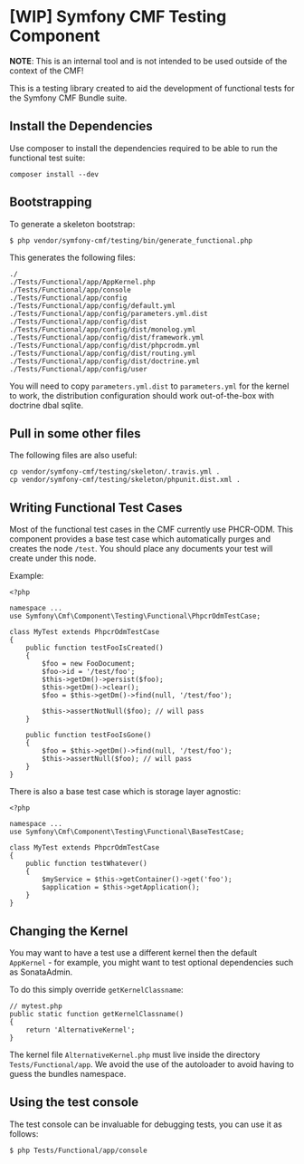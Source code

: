 [WIP] Symfony CMF Testing Component
===================================

**NOTE**: This is an internal tool and is not intended to be used outside of
the context of the CMF!

This is a testing library created to aid the development of functional tests
for the Symfony CMF Bundle suite.

Install the Dependencies
------------------------

Use composer to install the dependencies required to be able to run the
functional test suite:

````
composer install --dev
````

Bootstrapping
-------------

To generate a skeleton bootstrap:

````
$ php vendor/symfony-cmf/testing/bin/generate_functional.php
````

This generates the following files:

````
./
./Tests/Functional/app/AppKernel.php
./Tests/Functional/app/console
./Tests/Functional/app/config
./Tests/Functional/app/config/default.yml
./Tests/Functional/app/config/parameters.yml.dist
./Tests/Functional/app/config/dist
./Tests/Functional/app/config/dist/monolog.yml
./Tests/Functional/app/config/dist/framework.yml
./Tests/Functional/app/config/dist/phpcrodm.yml
./Tests/Functional/app/config/dist/routing.yml
./Tests/Functional/app/config/dist/doctrine.yml
./Tests/Functional/app/config/user
````

You will need to copy `parameters.yml.dist` to `parameters.yml` for the kernel
to work, the distribution configuration should work out-of-the-box with
doctrine dbal sqlite.

Pull in some other files
------------------------

The following files are also useful:

````
cp vendor/symfony-cmf/testing/skeleton/.travis.yml .
cp vendor/symfony-cmf/testing/skeleton/phpunit.dist.xml .
````

Writing Functional Test Cases
-----------------------------

Most of the functional test cases in the CMF currently use PHCR-ODM. This
component provides a base test case which automatically purges and creates
the node `/test`. You should place any documents your test will create under
this node.

Example:

````
<?php

namespace ...
use Symfony\Cmf\Component\Testing\Functional\PhpcrOdmTestCase;

class MyTest extends PhpcrOdmTestCase
{
    public function testFooIsCreated()
    {
        $foo = new FooDocument;
        $foo->id = '/test/foo';
        $this->getDm()->persist($foo);
        $this->getDm()->clear();
        $foo = $this->getDm()->find(null, '/test/foo');

        $this->assertNotNull($foo); // will pass
    }

    public function testFooIsGone()
    {
        $foo = $this->getDm()->find(null, '/test/foo');
        $this->assertNull($foo); // will pass
    }
}
````

There is also a base test case which is storage layer agnostic:

````
<?php

namespace ...
use Symfony\Cmf\Component\Testing\Functional\BaseTestCase;

class MyTest extends PhpcrOdmTestCase
{
    public function testWhatever()
    {
        $myService = $this->getContainer()->get('foo');
        $application = $this->getApplication();
    }
}
````


Changing the Kernel
-------------------

You may want to have a test use a different kernel then the default
`AppKernel` - for example, you might want to test optional dependencies such
as SonataAdmin.

To do this simply override `getKernelClassname`:

````
// mytest.php
public static function getKernelClassname()
{
    return 'AlternativeKernel';
}
````

The kernel file `AlternativeKernel.php` must live inside the directory
`Tests/Functional/app`. We avoid the use of the autoloader to avoid having
to guess the bundles namespace.

Using the test console
----------------------

The test console can be invaluable for debugging tests, you can use it as
follows:

````
$ php Tests/Functional/app/console
````
